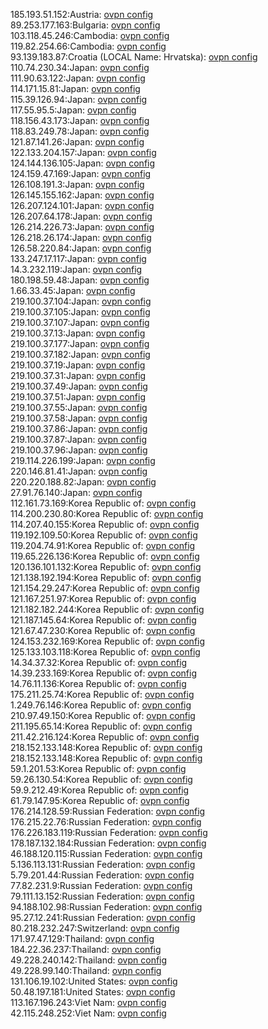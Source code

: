 185.193.51.152:Austria: [ovpn config](vpn/185_193_51_152.ovpn)  
89.253.177.163:Bulgaria: [ovpn config](vpn/89_253_177_163.ovpn)  
103.118.45.246:Cambodia: [ovpn config](vpn/103_118_45_246.ovpn)  
119.82.254.66:Cambodia: [ovpn config](vpn/119_82_254_66.ovpn)  
93.139.183.87:Croatia (LOCAL Name: Hrvatska): [ovpn config](vpn/93_139_183_87.ovpn)  
110.74.230.34:Japan: [ovpn config](vpn/110_74_230_34.ovpn)  
111.90.63.122:Japan: [ovpn config](vpn/111_90_63_122.ovpn)  
114.171.15.81:Japan: [ovpn config](vpn/114_171_15_81.ovpn)  
115.39.126.94:Japan: [ovpn config](vpn/115_39_126_94.ovpn)  
117.55.95.5:Japan: [ovpn config](vpn/117_55_95_5.ovpn)  
118.156.43.173:Japan: [ovpn config](vpn/118_156_43_173.ovpn)  
118.83.249.78:Japan: [ovpn config](vpn/118_83_249_78.ovpn)  
121.87.141.26:Japan: [ovpn config](vpn/121_87_141_26.ovpn)  
122.133.204.157:Japan: [ovpn config](vpn/122_133_204_157.ovpn)  
124.144.136.105:Japan: [ovpn config](vpn/124_144_136_105.ovpn)  
124.159.47.169:Japan: [ovpn config](vpn/124_159_47_169.ovpn)  
126.108.191.3:Japan: [ovpn config](vpn/126_108_191_3.ovpn)  
126.145.155.162:Japan: [ovpn config](vpn/126_145_155_162.ovpn)  
126.207.124.101:Japan: [ovpn config](vpn/126_207_124_101.ovpn)  
126.207.64.178:Japan: [ovpn config](vpn/126_207_64_178.ovpn)  
126.214.226.73:Japan: [ovpn config](vpn/126_214_226_73.ovpn)  
126.218.26.174:Japan: [ovpn config](vpn/126_218_26_174.ovpn)  
126.58.220.84:Japan: [ovpn config](vpn/126_58_220_84.ovpn)  
133.247.17.117:Japan: [ovpn config](vpn/133_247_17_117.ovpn)  
14.3.232.119:Japan: [ovpn config](vpn/14_3_232_119.ovpn)  
180.198.59.48:Japan: [ovpn config](vpn/180_198_59_48.ovpn)  
1.66.33.45:Japan: [ovpn config](vpn/1_66_33_45.ovpn)  
219.100.37.104:Japan: [ovpn config](vpn/219_100_37_104.ovpn)  
219.100.37.105:Japan: [ovpn config](vpn/219_100_37_105.ovpn)  
219.100.37.107:Japan: [ovpn config](vpn/219_100_37_107.ovpn)  
219.100.37.13:Japan: [ovpn config](vpn/219_100_37_13.ovpn)  
219.100.37.177:Japan: [ovpn config](vpn/219_100_37_177.ovpn)  
219.100.37.182:Japan: [ovpn config](vpn/219_100_37_182.ovpn)  
219.100.37.19:Japan: [ovpn config](vpn/219_100_37_19.ovpn)  
219.100.37.31:Japan: [ovpn config](vpn/219_100_37_31.ovpn)  
219.100.37.49:Japan: [ovpn config](vpn/219_100_37_49.ovpn)  
219.100.37.51:Japan: [ovpn config](vpn/219_100_37_51.ovpn)  
219.100.37.55:Japan: [ovpn config](vpn/219_100_37_55.ovpn)  
219.100.37.58:Japan: [ovpn config](vpn/219_100_37_58.ovpn)  
219.100.37.86:Japan: [ovpn config](vpn/219_100_37_86.ovpn)  
219.100.37.87:Japan: [ovpn config](vpn/219_100_37_87.ovpn)  
219.100.37.96:Japan: [ovpn config](vpn/219_100_37_96.ovpn)  
219.114.226.199:Japan: [ovpn config](vpn/219_114_226_199.ovpn)  
220.146.81.41:Japan: [ovpn config](vpn/220_146_81_41.ovpn)  
220.220.188.82:Japan: [ovpn config](vpn/220_220_188_82.ovpn)  
27.91.76.140:Japan: [ovpn config](vpn/27_91_76_140.ovpn)  
112.161.73.169:Korea Republic of: [ovpn config](vpn/112_161_73_169.ovpn)  
114.200.230.80:Korea Republic of: [ovpn config](vpn/114_200_230_80.ovpn)  
114.207.40.155:Korea Republic of: [ovpn config](vpn/114_207_40_155.ovpn)  
119.192.109.50:Korea Republic of: [ovpn config](vpn/119_192_109_50.ovpn)  
119.204.74.91:Korea Republic of: [ovpn config](vpn/119_204_74_91.ovpn)  
119.65.226.136:Korea Republic of: [ovpn config](vpn/119_65_226_136.ovpn)  
120.136.101.132:Korea Republic of: [ovpn config](vpn/120_136_101_132.ovpn)  
121.138.192.194:Korea Republic of: [ovpn config](vpn/121_138_192_194.ovpn)  
121.154.29.247:Korea Republic of: [ovpn config](vpn/121_154_29_247.ovpn)  
121.167.251.97:Korea Republic of: [ovpn config](vpn/121_167_251_97.ovpn)  
121.182.182.244:Korea Republic of: [ovpn config](vpn/121_182_182_244.ovpn)  
121.187.145.64:Korea Republic of: [ovpn config](vpn/121_187_145_64.ovpn)  
121.67.47.230:Korea Republic of: [ovpn config](vpn/121_67_47_230.ovpn)  
124.153.232.169:Korea Republic of: [ovpn config](vpn/124_153_232_169.ovpn)  
125.133.103.118:Korea Republic of: [ovpn config](vpn/125_133_103_118.ovpn)  
14.34.37.32:Korea Republic of: [ovpn config](vpn/14_34_37_32.ovpn)  
14.39.233.169:Korea Republic of: [ovpn config](vpn/14_39_233_169.ovpn)  
14.76.11.136:Korea Republic of: [ovpn config](vpn/14_76_11_136.ovpn)  
175.211.25.74:Korea Republic of: [ovpn config](vpn/175_211_25_74.ovpn)  
1.249.76.146:Korea Republic of: [ovpn config](vpn/1_249_76_146.ovpn)  
210.97.49.150:Korea Republic of: [ovpn config](vpn/210_97_49_150.ovpn)  
211.195.65.14:Korea Republic of: [ovpn config](vpn/211_195_65_14.ovpn)  
211.42.216.124:Korea Republic of: [ovpn config](vpn/211_42_216_124.ovpn)  
218.152.133.148:Korea Republic of: [ovpn config](vpn/218_152_133_148.ovpn)  
218.152.133.148:Korea Republic of: [ovpn config](vpn/218_152_133_148.ovpn)  
59.1.201.53:Korea Republic of: [ovpn config](vpn/59_1_201_53.ovpn)  
59.26.130.54:Korea Republic of: [ovpn config](vpn/59_26_130_54.ovpn)  
59.9.212.49:Korea Republic of: [ovpn config](vpn/59_9_212_49.ovpn)  
61.79.147.95:Korea Republic of: [ovpn config](vpn/61_79_147_95.ovpn)  
176.214.128.59:Russian Federation: [ovpn config](vpn/176_214_128_59.ovpn)  
176.215.22.76:Russian Federation: [ovpn config](vpn/176_215_22_76.ovpn)  
176.226.183.119:Russian Federation: [ovpn config](vpn/176_226_183_119.ovpn)  
178.187.132.184:Russian Federation: [ovpn config](vpn/178_187_132_184.ovpn)  
46.188.120.115:Russian Federation: [ovpn config](vpn/46_188_120_115.ovpn)  
5.136.113.131:Russian Federation: [ovpn config](vpn/5_136_113_131.ovpn)  
5.79.201.44:Russian Federation: [ovpn config](vpn/5_79_201_44.ovpn)  
77.82.231.9:Russian Federation: [ovpn config](vpn/77_82_231_9.ovpn)  
79.111.13.152:Russian Federation: [ovpn config](vpn/79_111_13_152.ovpn)  
94.188.102.98:Russian Federation: [ovpn config](vpn/94_188_102_98.ovpn)  
95.27.12.241:Russian Federation: [ovpn config](vpn/95_27_12_241.ovpn)  
80.218.232.247:Switzerland: [ovpn config](vpn/80_218_232_247.ovpn)  
171.97.47.129:Thailand: [ovpn config](vpn/171_97_47_129.ovpn)  
184.22.36.237:Thailand: [ovpn config](vpn/184_22_36_237.ovpn)  
49.228.240.142:Thailand: [ovpn config](vpn/49_228_240_142.ovpn)  
49.228.99.140:Thailand: [ovpn config](vpn/49_228_99_140.ovpn)  
131.106.19.102:United States: [ovpn config](vpn/131_106_19_102.ovpn)  
50.48.197.181:United States: [ovpn config](vpn/50_48_197_181.ovpn)  
113.167.196.243:Viet Nam: [ovpn config](vpn/113_167_196_243.ovpn)  
42.115.248.252:Viet Nam: [ovpn config](vpn/42_115_248_252.ovpn)  
